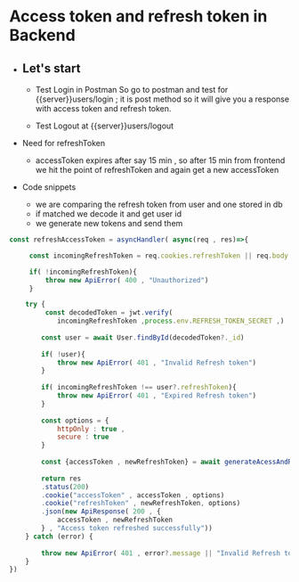 # Access token and refresh token in Backend

- ## Let's start
  - Test Login in Postman
So go to postman and test for {{server}}users/login ; it is post method so it will give you a response with access token and refresh token.

  - Test Logout at {{server}}users/logout

- Need for refreshToken
  - accessToken expires after say 15 min , so after 15 min from frontend we hit the point of refreshToken and again get a new accessToken 

- Code snippets
  - we are comparing the refresh token from user and one stored in db
  - if matched we decode it and get user id
  - we generate new tokens and send them
```js
const refreshAccessToken = asyncHandler( async(req , res)=>{

     const incomingRefreshToken = req.cookies.refreshToken || req.body.refreshToken

     if( !incomingRefreshToken){
         throw new ApiError( 400 , "Unauthorized")
     }

    try {
         const decodedToken = jwt.verify(
            incomingRefreshToken ,process.env.REFRESH_TOKEN_SECRET ,)
    
        const user = await User.findById(decodedToken?._id)
    
        if( !user){
            throw new ApiError( 401 , "Invalid Refresh token")
        }
    
        if( incomingRefreshToken !== user?.refreshToken){
            throw new ApiError( 401 , "Expired Refresh token")
        }
    
        const options = {
            httpOnly : true ,
            secure : true
        }
    
        const {accessToken , newRefreshToken} = await generateAcessAndRefreshTokens(user._id)
    
        return res
        .status(200)
        .cookie("accessToken" , accessToken , options)
        .cookie("refreshToken" , newRefreshToken, options)
        .json(new ApiResponse( 200 , {
            accessToken , newRefreshToken
        } , "Access token refreshed successfully"))
    } catch (error) {
        
        throw new ApiError( 401 , error?.message || "Invalid Refresh token")
    }
})
```

